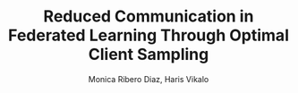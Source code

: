 ---
paperId: 28
author: Monica Ribero Diaz, Haris Vikalo
publicationauthor: Ribero Diaz, M. et al
title: Reduced Communication in Federated Learning Through Optimal Client Sampling
pdf: --
poster: Poster_Monica_Ribero
alt: --
type: Poster
topic: Machine Learning
subtopic: Deep Learning
link: 
conference: icml
year: 2020
tags: icml-2020
location: Virtual
---